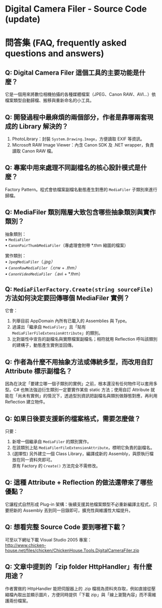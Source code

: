 # Digital Camera Filer - Source Code (update)

# 問答集 (FAQ, frequently asked questions and answers)

## Q: Digital Camera Filer 這個工具的主要功能是什麼？
它是一個用來將數位相機拍攝的各種媒體檔案（JPEG、Canon RAW、AVI…）依檔案類型自動歸檔、搬移與重新命名的小工具。

## Q: 開發過程中最麻煩的兩個部分，作者是靠哪兩套現成的 Library 解決的？
1. PhotoLibrary：封裝 `System.Drawing.Image`，方便讀取 EXIF 等資訊。  
2. Microsoft RAW Image Viewer：內含 Canon SDK 及 .NET wrapper，負責讀取 Canon RAW 檔。

## Q: 專案中用來處理不同副檔名的核心設計模式是什麼？
Factory Pattern。程式會依檔案副檔名動態產生對應的 `MediaFiler` 子類別來進行歸檔。

## Q: MediaFiler 類別階層大致包含哪些抽象類別與實作類別？
抽象類別：  
• `MediaFiler`  
• `CanonPairThumbMediaFiler`（專處理會附帶 *.thm 縮圖的檔案）  

實作類別：  
• `JpegMediaFiler`（*.jpg）  
• `CanonRawMediaFiler`（*.crw + *.thm）  
• `CanonVideoMediaFiler`（*.avi + *.thm）

## Q: `MediaFilerFactory.Create(string sourceFile)` 方法如何決定要回傳哪個 MediaFiler 實例？
它會：
1. 列舉目前 AppDomain 內所有已載入的 Assemblies 與 Type。  
2. 過濾出「繼承自 `MediaFiler`」且「貼有 `MediaFilerFileExtensionAttribute`」的類別。  
3. 比對屬性中宣告的副檔名與實際檔案副檔名；相符就用 Reflection 呼叫該類別的建構子，動態產生實例並回傳。

## Q: 作者為什麼不用抽象方法或傳統多型，而改用自訂 Attribute 標示副檔名？
因為在決定「要建立哪一個子類別的實例」之前，根本還沒有任何物件可以套用多型。C# 也無法強迫衍生類別一定要實作某些 static 方法；使用自訂 Attribute 就能在「尚未有實例」的情況下，透過型別資訊把副檔名與類別做靜態對應，再利用 Reflection 建立物件。

## Q: 如果日後要支援新的檔案格式，需要怎麼做？
只要：
1. 新增一個繼承自 `MediaFiler` 的類別實作。  
2. 在該類別上貼 `MediaFilerFileExtensionAttribute`，標明它負責的副檔名。  
3. (選擇性) 另外建立一個 Class Library，編譯成新的 Assembly，與原執行檔放在同一資料夾即可。  
原有 Factory 的 `Create()` 方法完全不需修改。

## Q: 這種 Attribute + Reflection 的做法還帶來了哪些優點？
它讓程式自然形成 Plug-in 架構：後續支援其他檔案類型不必重新編譯主程式，只要把新的 Assembly 丟到同一目錄即可，擴充性與維護性大幅提升。

## Q: 想看完整 Source Code 要到哪裡下載？
可至以下網址下載 Visual Studio 2005 專案：  
http://www.chicken-house.net/files/chicken/ChickenHouse.Tools.DigitalCameraFiler.zip

## Q: 文章中提到的「zip folder HttpHandler」有什麼用途？
作者實做的 HttpHandler 能把伺服器上的 .zip 檔視為資料夾存取，例如直接從壓縮檔內取出並顯示圖片，方便同時提供「下載 zip」與「線上瀏覽內容」而不需維護兩份檔案。